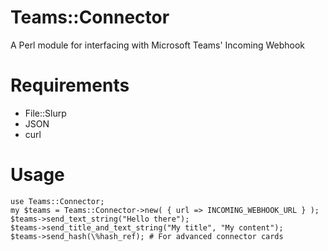 # Teams::Connector
A Perl module for interfacing with Microsoft Teams' Incoming Webhook

# Requirements
* File::Slurp
* JSON
* curl

# Usage
    use Teams::Connector;
    my $teams = Teams::Connector->new( { url => INCOMING_WEBHOOK_URL } );
    $teams->send_text_string("Hello there");
    $teams->send_title_and_text_string("My title", "My content");
    $teams->send_hash(\%hash_ref); # For advanced connector cards
